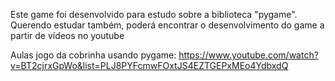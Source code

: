 Este game foi desenvolvido para estudo sobre a biblioteca "pygame".
Querendo estudar também, poderá encontrar o desenvolvimento do game a partir de vídeos no youtube

Aulas jogo da cobrinha usando pygame: https://www.youtube.com/watch?v=BT2cjrxGpWo&list=PLJ8PYFcmwFOxtJS4EZTGEPxMEo4YdbxdQ